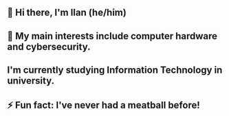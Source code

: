 ## 👋 Hi there, I'm Ilan (he/him)
## 👀 My main interests include computer hardware and cybersecurity.
## I'm currently studying Information Technology in university.
## ⚡ Fun fact: I've never had a meatball before!

<!--
**ilan1h/ilan1h** is a ✨ _special_ ✨ repository because its `README.md` (this file) appears on your GitHub profile.

Here are some ideas to get you started:

- 🔭 I’m currently working on .
- 🌱 I’m currently learning ...
- 👯 I’m looking to collaborate on ...
- 🤔 I’m looking for help with ...
- 💬 Ask me about ...
- 📫 How to reach me: ...
- 😄 Pronouns: ...
- ⚡ Fun fact: ...
-->
